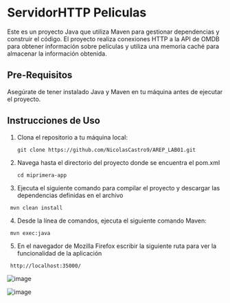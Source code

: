 # ServidorHTTP Peliculas

Este es un proyecto Java que utiliza Maven para gestionar dependencias y construir el código. El proyecto realiza conexiones HTTP a la API de OMDB para obtener información sobre películas y utiliza una memoria caché para almacenar la información obtenida.

## Pre-Requisitos

Asegúrate de tener instalado Java y Maven en tu máquina antes de ejecutar el proyecto.

## Instrucciones de Uso

1. Clona el repositorio a tu máquina local:
   ```
   git clone https://github.com/NicolasCastro9/AREP_LAB01.git
   ```
2. Navega hasta el directorio del proyecto donde se encuentra el pom.xml
   ```
   cd miprimera-app
   ```
3. Ejecuta el siguiente comando para compilar el proyecto y descargar las dependencias definidas en el archivo 
  ```
   mvn clean install
  ```
4. Desde la línea de comandos, ejecuta el siguiente comando Maven:
  ```
   mvn exec:java
  ```
5. En el navegador de Mozilla Firefox escribir la siguiente ruta para ver la funcionalidad de la aplicación
  ```
   http://localhost:35000/
  ```
![image](https://github.com/NicolasCastro9/AREP_LAB01/assets/98556822/301caaa6-f0e6-4cb1-af1f-3e0c658115ed)

![image](https://github.com/NicolasCastro9/AREP_LAB01/assets/98556822/26c12aab-1d92-4b00-a82e-111ca790ef9e)



   


